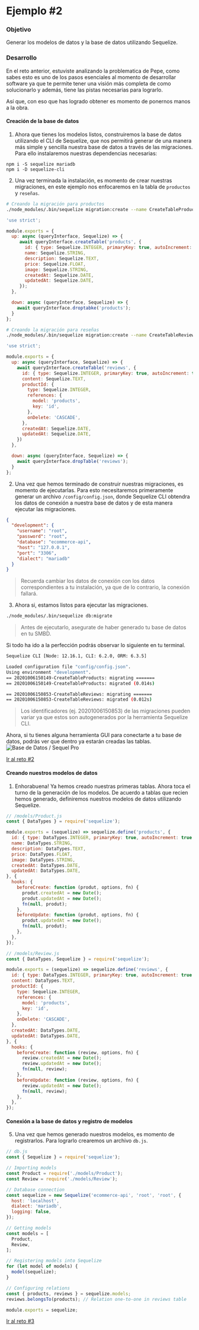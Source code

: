 # Ejemplo #2
### Objetivo
Generar los modelos de datos y la base de datos utilizando Sequelize.

### Desarrollo
En el reto anterior, estuviste analizando la problematica de Pepe, como sabes esto es uno de los pasos esenciales al momento de desarrollar software ya que te permite tener una visión más completa de como solucionarlo y además, tiene las pistas necesarias para lograrlo.

Así que, con eso que has logrado obtener es momento de ponernos manos a la obra.

#### Creación de la base de datos
1. Ahora que tienes los modelos listos, construiremos la base de datos utilizando el CLI de Sequelize, que nos permitirá generar de una manera más simple y sencilla nuestra base de datos a través de las migraciones. Para ello instalaremos nuestras dependencias necesarias:
```
npm i -S sequelize mariadb
npm i -D sequelize-cli
```

2. Una vez terminada la instalación, es momento de crear nuestras migraciones, en este ejemplo nos enfocaremos en la tabla de `productos` y `reseñas`.
```bash
# Creando la migración para productos 
./node_modules/.bin/sequelize migration:create --name CreateTableProducts
```
```js
'use strict';

module.exports = {
  up: async (queryInterface, Sequelize) => {
     await queryInterface.createTable('products', {
       id: { type: Sequelize.INTEGER, primaryKey: true, autoIncrement: true },
       name: Sequelize.STRING,
       description: Sequelize.TEXT,
       price: Sequelize.FLOAT,
       image: Sequelize.STRING,
       createdAt: Sequelize.DATE,
       updatedAt: Sequelize.DATE,
     });
  },

  down: async (queryInterface, Sequelize) => {
    await queryInterface.droptabke('products');
  }
};
```

```bash
# Creando la migración para reseñas 
./node_modules/.bin/sequelize migration:create --name CreateTableReviews
```
```js
'use strict';

module.exports = {
  up: async (queryInterface, Sequelize) => {
    await queryInterface.createTable('reviews', {
      id: { type: Sequelize.INTEGER, primaryKey: true, autoIncrement: true },
      content: Sequelize.TEXT,
      productId: {
        type: Sequelize.INTEGER,
        references: {
          model: 'products',
          key: 'id',
        },
        onDelete: 'CASCADE',
      },
      createdAt: Sequelize.DATE,
      updatedAt: Sequelize.DATE,
    })
  },

  down: async (queryInterface, Sequelize) => {
    await queryInterface.dropTable('reviews');
  }
};
```
2. Una vez que hemos terminado de construir nuestras migraciones, es momento de ejecutarlas. Para esto necesitaremos primeramente generar un archivo `/config/config.json`, donde Sequelize CLI obtendra los datos de conexión a nuestra base de datos y de esta manera ejecutar las migraciones.
```json
{
  "development": {
    "username": "root",
    "password": "root",
    "database": "ecommerce-api",
    "host": "127.0.0.1",
    "port": "3306",
    "dialect": "mariadb"
  }
}
```
> Recuerda cambiar los datos de conexión con los datos correspondientes a tu instalación, ya que de lo contrario, la conexión fallará.

3. Ahora si, estamos listos para ejecutar las migraciones.
```bash
./node_modules/.bin/sequelize db:migrate
```
> Antes de ejecutarlo, asegurate de haber generado tu base de datos en tu SMBD.

Si todo ha ido a la perfección podrás observar lo siguiente en tu terminal.
```bash
Sequelize CLI [Node: 12.16.1, CLI: 6.2.0, ORM: 6.3.5]

Loaded configuration file "config/config.json".
Using environment "development".
== 20201006150149-CreateTableProducts: migrating =======
== 20201006150149-CreateTableProducts: migrated (0.014s)

== 20201006150853-CreateTableReviews: migrating =======
== 20201006150853-CreateTableReviews: migrated (0.012s)
```
> Los identificadores (ej. 20201006150853) de las migraciones pueden variar ya que estos son autogenerados por la herramienta Sequelize CLI.

Ahora, si tu tienes alguna herramienta GUI para conectarte a tu base de datos, podrás ver que dentro ya estarán creadas las tablas.
![Base de Datos / Sequel Pro](./docs/database.png)

[Ir al reto #2](https://github.com/beduExpert/B2-Backend-Node-2020/tree/master/Sesion-06/reto-02)

#### Creando nuestros modelos de datos
1. Enhorabuena! Ya hemos creado nuestras primeras tablas. Ahora toca el turno de la generación de los modelos. De acuerdo a tablas que recien hemos generado, definiremos nuestros modelos de datos utilizando Sequelize.
```js
// /models/Product.js
const { DataTypes } = require('sequelize');

module.exports = (sequelize) => sequelize.define('products', {
  id: { type: DataTypes.INTEGER, primaryKey: true, autoIncrement: true },
  name: DataTypes.STRING,
  description: DataTypes.TEXT,
  price: DataTypes.FLOAT,
  image: DataTypes.STRING,
  createdAt: DataTypes.DATE,
  updatedAt: DataTypes.DATE,
}, {
  hooks: {
    beforeCreate: function (produt, options, fn) {
      produt.createdAt = new Date();
      produt.updatedAt = new Date();
      fn(null, produt);
    },
    beforeUpdate: function (produt, options, fn) {
      produt.updatedAt = new Date();
      fn(null, produt);
    },
  },
});
```
```js
// /models/Review.js
const { DataTypes, Sequelize } = require('sequelize');

module.exports = (sequelize) => sequelize.define('reviews', {
  id: { type: DataTypes.INTEGER, primaryKey: true, autoIncrement: true },
  content: DataTypes.TEXT,
  productId: {
    type: Sequelize.INTEGER,
    references: {
      model: 'products',
      key: 'id',
    },
    onDelete: 'CASCADE',
  },
  createdAt: DataTypes.DATE,
  updatedAt: DataTypes.DATE,
}, {
  hooks: {
    beforeCreate: function (review, options, fn) {
      review.createdAt = new Date();
      review.updatedAt = new Date();
      fn(null, review);
    },
    beforeUpdate: function (review, options, fn) {
      review.updatedAt = new Date();
      fn(null, review);
    },
  },
});
```

#### Conexión a la base de datos y registro de modelos
5. Una vez que hemos generado nuestros modelos, es momento de registrarlos. Para lograrlo crearemos un archivo `db.js`.
```js
// db.js
const { Sequelize } = require('sequelize');

// Importing models
const Product = require('./models/Product');
const Review = require('./models/Review');

// Database connection
const sequelize = new Sequelize('ecommerce-api', 'root', 'root', {
  host: 'localhost',
  dialect: 'mariadb',
  logging: false,
});

// Getting models
const models = [
  Product,
  Review,
];

// Registering models into Sequelize
for (let model of models) {
  model(sequelize);
}

// Configuring relations
const { products, reviews } = sequelize.models;
reviews.belongsTo(products); // Relation one-to-one in reviews table

module.exports = sequelize;
```

[Ir al reto #3](https://github.com/beduExpert/B2-Backend-Node-2020/tree/master/Sesion-06/reto-03)
